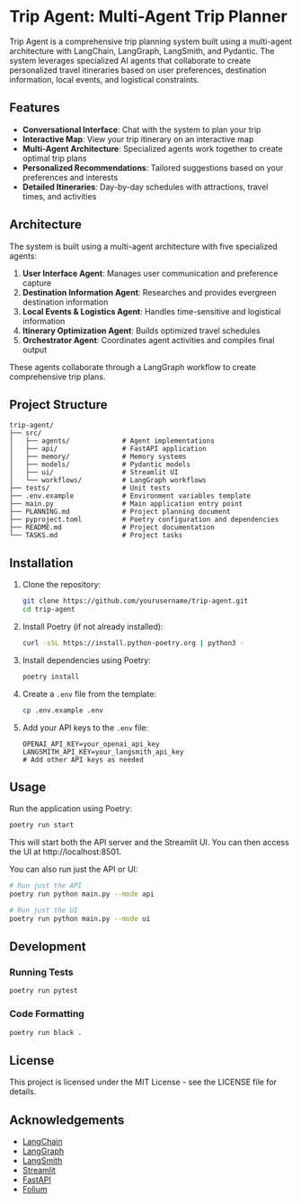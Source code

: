 # Trip Agent: Multi-Agent Trip Planner

Trip Agent is a comprehensive trip planning system built using a multi-agent architecture with LangChain, LangGraph, LangSmith, and Pydantic. The system leverages specialized AI agents that collaborate to create personalized travel itineraries based on user preferences, destination information, local events, and logistical constraints.

## Features

- **Conversational Interface**: Chat with the system to plan your trip
- **Interactive Map**: View your trip itinerary on an interactive map
- **Multi-Agent Architecture**: Specialized agents work together to create optimal trip plans
- **Personalized Recommendations**: Tailored suggestions based on your preferences and interests
- **Detailed Itineraries**: Day-by-day schedules with attractions, travel times, and activities

## Architecture

The system is built using a multi-agent architecture with five specialized agents:

1. **User Interface Agent**: Manages user communication and preference capture
2. **Destination Information Agent**: Researches and provides evergreen destination information
3. **Local Events & Logistics Agent**: Handles time-sensitive and logistical information
4. **Itinerary Optimization Agent**: Builds optimized travel schedules
5. **Orchestrator Agent**: Coordinates agent activities and compiles final output

These agents collaborate through a LangGraph workflow to create comprehensive trip plans.

## Project Structure

```
trip-agent/
├── src/
│   ├── agents/             # Agent implementations
│   ├── api/                # FastAPI application
│   ├── memory/             # Memory systems
│   ├── models/             # Pydantic models
│   ├── ui/                 # Streamlit UI
│   └── workflows/          # LangGraph workflows
├── tests/                  # Unit tests
├── .env.example            # Environment variables template
├── main.py                 # Main application entry point
├── PLANNING.md             # Project planning document
├── pyproject.toml          # Poetry configuration and dependencies
├── README.md               # Project documentation
└── TASKS.md                # Project tasks
```

## Installation

1. Clone the repository:
   ```bash
   git clone https://github.com/yourusername/trip-agent.git
   cd trip-agent
   ```

2. Install Poetry (if not already installed):
   ```bash
   curl -sSL https://install.python-poetry.org | python3 -
   ```

3. Install dependencies using Poetry:
   ```bash
   poetry install
   ```

4. Create a `.env` file from the template:
   ```bash
   cp .env.example .env
   ```

5. Add your API keys to the `.env` file:
   ```
   OPENAI_API_KEY=your_openai_api_key
   LANGSMITH_API_KEY=your_langsmith_api_key
   # Add other API keys as needed
   ```

## Usage

Run the application using Poetry:

```bash
poetry run start
```

This will start both the API server and the Streamlit UI. You can then access the UI at http://localhost:8501.

You can also run just the API or UI:

```bash
# Run just the API
poetry run python main.py --mode api

# Run just the UI
poetry run python main.py --mode ui
```

## Development

### Running Tests

```bash
poetry run pytest
```

### Code Formatting

```bash
poetry run black .
```

## License

This project is licensed under the MIT License - see the LICENSE file for details.

## Acknowledgements

- [LangChain](https://github.com/langchain-ai/langchain)
- [LangGraph](https://github.com/langchain-ai/langgraph)
- [LangSmith](https://smith.langchain.com/)
- [Streamlit](https://streamlit.io/)
- [FastAPI](https://fastapi.tiangolo.com/)
- [Folium](https://python-visualization.github.io/folium/)